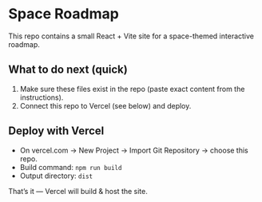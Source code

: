 # Space Roadmap

This repo contains a small React + Vite site for a space-themed interactive roadmap.

## What to do next (quick)
1. Make sure these files exist in the repo (paste exact content from the instructions).
2. Connect this repo to Vercel (see below) and deploy.

## Deploy with Vercel
- On vercel.com -> New Project -> Import Git Repository -> choose this repo.
- Build command: `npm run build`
- Output directory: `dist`

That’s it — Vercel will build & host the site.

